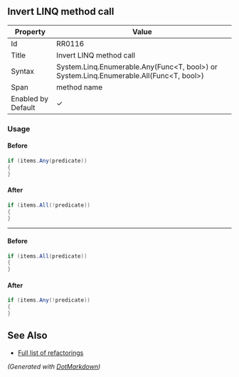 ## Invert LINQ method call

| Property           | Value                                                                                              |
| ------------------ | -------------------------------------------------------------------------------------------------- |
| Id                 | RR0116                                                                                             |
| Title              | Invert LINQ method call                                                                            |
| Syntax             | System\.Linq\.Enumerable\.Any\(Func\<T, bool>\) or System\.Linq\.Enumerable\.All\(Func\<T, bool>\) |
| Span               | method name                                                                                        |
| Enabled by Default | &#x2713;                                                                                           |

### Usage

#### Before

```csharp
if (items.Any(predicate))
{
}
```

#### After

```csharp
if (items.All(!predicate))
{
}
```

- - -

#### Before

```csharp
if (items.All(predicate))
{
}
```

#### After

```csharp
if (items.Any(!predicate))
{
}
```

## See Also

* [Full list of refactorings](Refactorings.md)


*\(Generated with [DotMarkdown](http://github.com/JosefPihrt/DotMarkdown)\)*